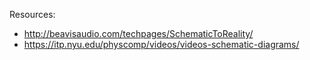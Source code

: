 
Resources:
- http://beavisaudio.com/techpages/SchematicToReality/
- https://itp.nyu.edu/physcomp/videos/videos-schematic-diagrams/
